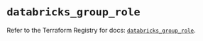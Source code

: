 # `databricks_group_role`

Refer to the Terraform Registry for docs: [`databricks_group_role`](https://registry.terraform.io/providers/databricks/databricks/1.64.0/docs/resources/group_role).
